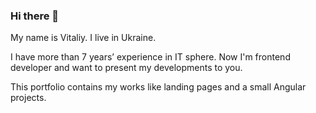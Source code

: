 ### Hi there 👋

My name is Vitaliy. I live in Ukraine. 

I have more than 7 years’ experience in IT sphere.
Now I'm frontend developer and want to present my developments to you.

This portfolio contains my works like landing pages and a small Angular projects.


<!--
**vitaliimalynka/vitaliimalynka** is a ✨ _special_ ✨ repository because its `README.md` (this file) appears on your GitHub profile.

Here are some ideas to get you started:

- 🔭 I’m currently working on ...
- 🌱 I’m currently learning ...
- 👯 I’m looking to collaborate on ...
- 🤔 I’m looking for help with ...
- 💬 Ask me about ...
- 📫 How to reach me: ...
- 😄 Pronouns: ...
- ⚡ Fun fact: ...
-->
